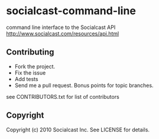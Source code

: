 # socialcast-command-line

command line interface to the Socialcast API
http://www.socialcast.com/resources/api.html

## Contributing
 
* Fork the project.
* Fix the issue
* Add tests
* Send me a pull request. Bonus points for topic branches.

see CONTRIBUTORS.txt for list of contributors

## Copyright

Copyright (c) 2010 Socialcast Inc.
See LICENSE for details.
